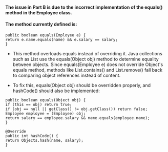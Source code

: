#### The issue in Part B is due to the incorrect implementation of the equals() method in the Employee class.
#### The method currently defined is:

```
public boolean equals(Employee e) {
return e.name.equals(name) && e.salary == salary;
}
```

- This method overloads equals instead of overriding it. Java collections such as List use the equals(Object obj) method to determine equality between objects. Since equals(Employee e) does not override Object's equals method, methods like List.contains() and List.remove() fall back to comparing object references instead of content.

- To fix this, equals(Object obj) should be overridden properly, and hashCode() should also be implemented:

```@Override
public boolean equals(Object obj) {
if (this == obj) return true;
if (obj == null || getClass() != obj.getClass()) return false;
Employee employee = (Employee) obj;
return salary == employee.salary && name.equals(employee.name);
}
```
```
@Override
public int hashCode() {
return Objects.hash(name, salary);
}
```
